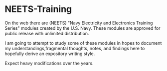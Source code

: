 # NEETS-Training

On the web there are (NEETS) "Navy Electricity and Electronics Training Series" modules created by the U.S. Navy. These modules are approved for public release with unlimited  distribution.

I am going to attempt to study some of these modules in hopes to document my understandings,fragmental thoughts, notes, and findings here to hopefully derive an expository writing style.

Expect heavy modifications over the years.


